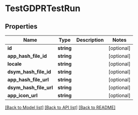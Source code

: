 # TestGDPRTestRun

## Properties
Name | Type | Description | Notes
------------ | ------------- | ------------- | -------------
**id** | **string** |  | [optional] 
**app_hash_file_id** | **string** |  | [optional] 
**locale** | **string** |  | [optional] 
**dsym_hash_file_id** | **string** |  | [optional] 
**app_hash_file_url** | **string** |  | [optional] 
**dsym_hash_file_url** | **string** |  | [optional] 
**app_icon_url** | **string** |  | [optional] 

[[Back to Model list]](../README.md#documentation-for-models) [[Back to API list]](../README.md#documentation-for-api-endpoints) [[Back to README]](../README.md)


